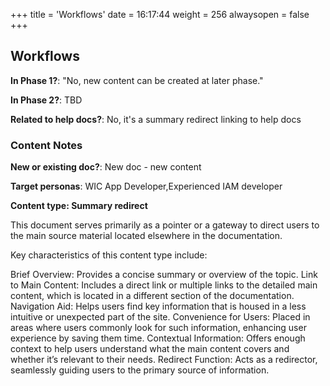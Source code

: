 +++
title = 'Workflows'
date = 16:17:44
weight = 256
alwaysopen = false
+++

## Workflows

**In Phase 1?**: "No, new content can be created at later phase."

**In Phase 2?**: TBD

**Related to help docs?**: No, it's a summary redirect linking to help docs



### Content Notes

**New or existing doc?**: New doc - new content

**Target personas**: WIC App Developer,Experienced IAM developer

**Content type: Summary redirect**

This document serves primarily as a pointer or a gateway to direct users to the main source material located elsewhere in the documentation.

Key characteristics of this content type include:

Brief Overview: Provides a concise summary or overview of the topic.
Link to Main Content: Includes a direct link or multiple links to the detailed main content, which is located in a different section of the documentation.
Navigation Aid: Helps users find key information that is housed in a less intuitive or unexpected part of the site.
Convenience for Users: Placed in areas where users commonly look for such information, enhancing user experience by saving them time.
Contextual Information: Offers enough context to help users understand what the main content covers and whether it’s relevant to their needs.
Redirect Function: Acts as a redirector, seamlessly guiding users to the primary source of information.


